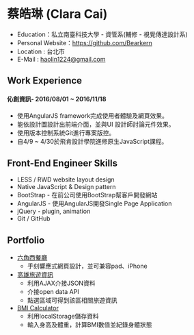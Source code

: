 # 蔡皓琳 (Clara Cai)

* Education：私立南臺科技大學 - 資管系(輔修 - 視覺傳達設計系)
* Personal Website：https://github.com/Bearkern
* Location : 台北市
* E-Mail : haolin1224@gmail.com

## Work Experience

#### 伈創資訊- 2016/08/01 ~ 2016/11/18

* 使用AngularJS framework完成使用者體驗及網頁效果。
* 能依設計圖設計出前端介面，並與UI 設計師討論元件效果。
* 使用版本控制系統Git進行專案版控。
* 自4/9 ~ 4/30於飛肯設計學院進修原生JavaScript課程。

## Front-End Engineer Skills

* LESS / RWD website layout design
* Native JavaScript & Design pattern
* BootStrap - 在前公司使用BootStrap幫客戶開發網站
* AngularJS - 使用AngularJS開發Single Page Application
* jQuery - plugin, animation
* Git / GitHub

## Portfolio

* [六角西餐廳](https://bearkern.github.io/Hex-western-restaurant-RWD/)
  * 手刻響應式網頁設計，並可兼容pad、iPhone
* [高雄旅遊資訊](https://bearkern.github.io/Kaohsiung-tour-guide/)
  * 利用AJAX介接JSON資料
  * 介接open data API
  * 點選區域可得到該區相關旅遊資訊
* [BMI Calculator](https://bearkern.github.io/BMI-calculator/)
  * 利用localStorage儲存資料
  * 輸入身高及體重，計算BMI數值並紀錄身體狀態